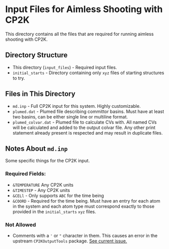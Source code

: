 # Input Files for Aimless Shooting with CP2K

This directory contains all the files that are required for running aimless shooting with
CP2K.

## Directory Structure
- This directory (`input_files`) - Required input files. 
- `initial_starts` - Directory containing only `xyz` files of starting structures to try.

## Files in This Directory
- `md.inp` - Full CP2K input for this system. Highly customizable.
- `plumed.dat` - Plumed file describing committor basins. Must have at least two basins,
  can be either single line or multiline format.
- `plumed_colvar.dat` - Plumed file to calculate CVs with. All named CVs will 
   be calculated and added to the output colvar file. Any other print statement already
   present is respected and may result in duplicate files.

## Notes About `md.inp`
Some specific things for the CP2K input.
 ### Required Fields:
   - `&TEMPERATURE` Any CP2K units
   - `&TIMESTEP` - Any CP2K units
   - `&CELl` - Only supports `ABC` for the time being
   - `&COORD` - Required for the time being. Must have an entry for each atom in the
      system and each atom type must correspond exactly to those provided in the 
      `initial_starts` `xyz` files.
     
  ### Not Allowed
   - Comments with a `'` or `"` character in them. This causes an error in the upstream
     `CP2KOutputTools` package. 
     [See current issue.](https://github.com/UWPRG/transition-sampling/issues/21)